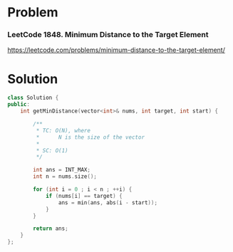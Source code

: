 
# Problem
### LeetCode 1848. Minimum Distance to the Target Element
https://leetcode.com/problems/minimum-distance-to-the-target-element/

# Solution
```c++
class Solution {
public:
    int getMinDistance(vector<int>& nums, int target, int start) {

        /**
         * TC: O(N), where
         *      N is the size of the vector
         *
         * SC: O(1)
         */

        int ans = INT_MAX;
        int n = nums.size();

        for (int i = 0 ; i < n ; ++i) {
            if (nums[i] == target) {
                ans = min(ans, abs(i - start));
            }
        }

        return ans;
    }
};
```

